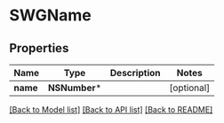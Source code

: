 # SWGName

## Properties
Name | Type | Description | Notes
------------ | ------------- | ------------- | -------------
**name** | **NSNumber*** |  | [optional] 

[[Back to Model list]](../README.md#documentation-for-models) [[Back to API list]](../README.md#documentation-for-api-endpoints) [[Back to README]](../README.md)


